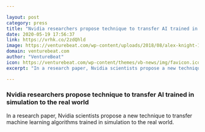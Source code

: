 ```yaml
---

layout: post
category: press
title: "Nvidia researchers propose technique to transfer AI trained in simulation to the real world"
date: 2020-05-19 17:56:37
link: https://vrhk.co/2zdQhld
image: https://venturebeat.com/wp-content/uploads/2018/08/alex-knight-199368-unsplash-e1577481237671.jpg?w=1200&strip=all
domain: venturebeat.com
author: "VentureBeat"
icon: https://venturebeat.com/wp-content/themes/vb-news/img/favicon.ico
excerpt: "In a research paper, Nvidia scientists propose a new technique to transfer machine learning algorithms trained in simulation to the real world."

---
```


### Nvidia researchers propose technique to transfer AI trained in simulation to the real world

In a research paper, Nvidia scientists propose a new technique to transfer machine learning algorithms trained in simulation to the real world.